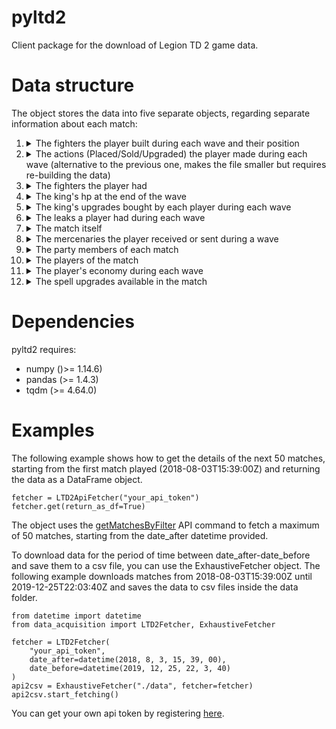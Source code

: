 # pyltd2

Client package for the download of Legion TD 2 game data. 

# Data structure
The object stores the data into five separate objects, regarding separate information about each match:
1. <details><summary>The fighters the player built during each wave and their position</summary>(_id, playerId, wave, fighter, x, y, seq_num)</details>
2. <details><summary>The actions (Placed/Sold/Upgraded) the player made during each wave (alternative to the previous one, makes the file smaller but requires re-building the data)</summary>(_id, playerId, wave, fighter, x, y, action, seq_num)</details>
3. <details><summary>The fighters the player had</summary>(_id, playerId, fighter_1, fighter_2, ..., fighter_30)</details>
4. <details><summary>The king's hp at the end of the wave</summary>(_id, wave, left_hp, right_hp)</details>
5. <details><summary>The king's upgrades bought by each player during each wave</summary>(_id, playerId, wave, upgrade, seq_num)</details>
6. <details><summary>The leaks a player had during each wave</summary>(_id, playerId, wave, unit, seq_num)</details>
7. <details><summary>The match itself</summary>(_id, version, date, queueType, endingWave, gameLength, gameElo, playerCount, humanCount, kingSpell, side_won)</details>
8. <details><summary>The mercenaries the player received or sent during a wave</summary>(_id, playerId, received, wave, mercenary, seq_num)</details>
9. <details><summary>The party members of each match</summary>(_id, member_1, member_2, member_3, member_4, member_5, member_6, member_7, member_8)</details>
10. <details><summary>The players of the match</summary>(_id, playerId, playerName, playerSlot, legion, workers, value, cross, overallElo, stayedUntilEnd, chosenSpell, partySize, legionSpecificElo, mvpScore, leekValue, leaksCaughtValue, leftAtSeconds)</details>
11. <details><summary>The player's economy during each wave</summary>(_id, playerId, wave, workers, income, networth)</details>
12. <details><summary>The spell upgrades available in the match</summary>(_id, choice_1, choice_2, choice_3)</details>

# Dependencies

pyltd2 requires:

* numpy ()>= 1.14.6)
* pandas (>= 1.4.3)
* tqdm (>= 4.64.0)

# Examples
The following example shows how to get the details of the next 50 matches, starting from the first match played (2018-08-03T15:39:00Z) and returning the data as a DataFrame object.
```
fetcher = LTD2ApiFetcher("your_api_token")
fetcher.get(return_as_df=True)
```
The object uses the [getMatchesByFilter](https://swagger.legiontd2.com/#/Games/getMatchesByFilter) API command to fetch a maximum of 50 matches, starting from the date_after datetime provided.

To download data for the period of time between date_after-date_before and save them to a csv file, you can use the ExhaustiveFetcher object.
The following example downloads matches from 2018-08-03T15:39:00Z until 2019-12-25T22:03:40Z and saves the data to csv files inside the data folder.
```
from datetime import datetime
from data_acquisition import LTD2Fetcher, ExhaustiveFetcher

fetcher = LTD2Fetcher(
    "your_api_token", 
    date_after=datetime(2018, 8, 3, 15, 39, 00), 
    date_before=datetime(2019, 12, 25, 22, 3, 40)
)
api2csv = ExhaustiveFetcher("./data", fetcher=fetcher)
api2csv.start_fetching()
```

You can get your own api token by registering [here](https://developer.legiontd2.com/home).
